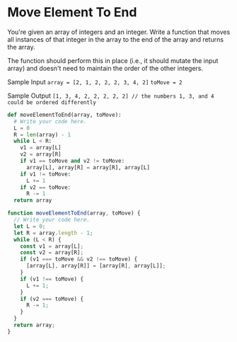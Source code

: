 # Move Element To End

You're given an array of integers and an integer. Write a function that moves
all instances of that integer in the array to the end of the array and returns
the array.

The function should perform this in place (i.e., it should mutate the input
array) and doesn't need to maintain the order of the other integers.

Sample Input
`array = [2, 1, 2, 2, 2, 3, 4, 2]`
`toMove = 2`

Sample Output
`[1, 3, 4, 2, 2, 2, 2, 2] // the numbers 1, 3, and 4 could be ordered differently`

```python
def moveElementToEnd(array, toMove):
  # Write your code here.
  L = 0
  R = len(array) - 1
  while L < R:
    v1 = array[L]
    v2 = array[R]
    if v1 == toMove and v2 != toMove:
      array[L], array[R] = array[R], array[L]
    if v1 != toMove:
      L += 1
    if v2 == toMove:
      R -= 1
  return array
```

```javascript
function moveElementToEnd(array, toMove) {
  // Write your code here.
  let L = 0;
  let R = array.length - 1;
  while (L < R) {
    const v1 = array[L];
    const v2 = array[R];
    if (v1 === toMove && v2 !== toMove) {
      [array[L], array[R]] = [array[R], array[L]];
    }
    if (v1 !== toMove) {
      L += 1;
    }
    if (v2 === toMove) {
      R -= 1;
    }
  }
  return array;
}
```
